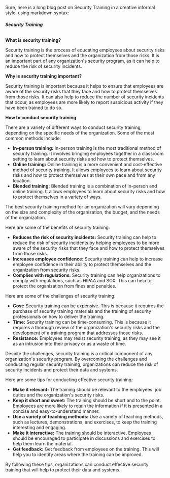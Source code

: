 Sure, here is a long blog post on Security Training in a creative informal style, using markdown syntax:

###### **Security Training**

**What is security training?**

Security training is the process of educating employees about security risks and how to protect themselves and the organization from those risks. It is an important part of any organization's security program, as it can help to reduce the risk of security incidents.

**Why is security training important?**

Security training is important because it helps to ensure that employees are aware of the security risks that they face and how to protect themselves from those risks. It can also help to reduce the number of security incidents that occur, as employees are more likely to report suspicious activity if they have been trained to do so.

**How to conduct security training**

There are a variety of different ways to conduct security training, depending on the specific needs of the organization. Some of the most common methods include:

* **In-person training:** In-person training is the most traditional method of security training. It involves bringing employees together in a classroom setting to learn about security risks and how to protect themselves.
* **Online training:** Online training is a more convenient and cost-effective method of security training. It allows employees to learn about security risks and how to protect themselves at their own pace and from any location.
* **Blended training:** Blended training is a combination of in-person and online training. It allows employees to learn about security risks and how to protect themselves in a variety of ways.

The best security training method for an organization will vary depending on the size and complexity of the organization, the budget, and the needs of the organization.

Here are some of the benefits of security training:

* **Reduces the risk of security incidents:** Security training can help to reduce the risk of security incidents by helping employees to be more aware of the security risks that they face and how to protect themselves from those risks.
* **Increases employee confidence:** Security training can help to increase employee confidence in their ability to protect themselves and the organization from security risks.
* **Complies with regulations:** Security training can help organizations to comply with regulations, such as HIPAA and SOX. This can help to protect the organization from fines and penalties.

Here are some of the challenges of security training:

* **Cost:** Security training can be expensive. This is because it requires the purchase of security training materials and the training of security professionals on how to deliver the training.
* **Time:** Security training can be time-consuming. This is because it requires a thorough review of the organization's security risks and the development of a training program that addresses those risks.
* **Resistance:** Employees may resist security training, as they may see it as an intrusion into their privacy or as a waste of time.

Despite the challenges, security training is a critical component of any organization's security program. By overcoming the challenges and conducting regular security training, organizations can reduce the risk of security incidents and protect their data and systems.

Here are some tips for conducting effective security training:

* **Make it relevant:** The training should be relevant to the employees' job duties and the organization's security risks.
* **Keep it short and sweet:** The training should be short and to the point. Employees are more likely to retain the information if it is presented in a concise and easy-to-understand manner.
* **Use a variety of teaching methods:** Use a variety of teaching methods, such as lectures, demonstrations, and exercises, to keep the training interesting and engaging.
* **Make it interactive:** The training should be interactive. Employees should be encouraged to participate in discussions and exercises to help them learn the material.
* **Get feedback:** Get feedback from employees on the training. This will help you to identify areas where the training can be improved.

By following these tips, organizations can conduct effective security training that will help to protect their data and systems.